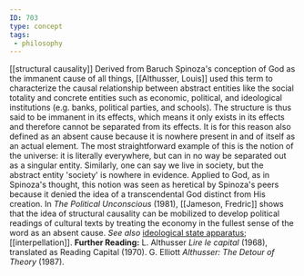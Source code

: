 ```yaml
---
ID: 703
type: concept
tags: 
 - philosophy
---
```


[[structural causality]]
Derived from Baruch Spinoza's conception of God as the immanent cause of
all things, [[Althusser, Louis]] used this term
to characterize the causal relationship between abstract entities like
the social totality and concrete entities such as economic, political,
and ideological institutions (e.g. banks, political parties, and
schools). The structure is thus said to be immanent in its effects,
which means it only exists in its effects and therefore cannot be
separated from its effects. It is for this reason also defined as an
absent cause because it is nowhere present in and of itself as an actual
element. The most straightforward example of this is the notion of the
universe: it is literally everywhere, but can in no way be separated out
as a singular entity. Similarly, one can say we live in society, but the
abstract entity 'society' is nowhere in evidence. Applied to God, as in
Spinoza's thought, this notion was seen as heretical by Spinoza's peers
because it denied the idea of a transcendental God distinct from His
creation. In *The Political Unconscious* (1981), [[Jameson, Fredric]] shows that the
idea of structural causality can be mobilized to develop political
readings of cultural texts by treating the economy in the fullest sense
of the word as an absent cause. *See also* [ideological state
apparatus](#X912351914a553cb9bb17dddbae65b06c3e18d18);
[[interpellation]].
**Further Reading:** L. Althusser *Lire le capital* (1968), translated
as Reading Capital (1970).
G. Elliott *Althusser: The Detour of Theory* (1987).
